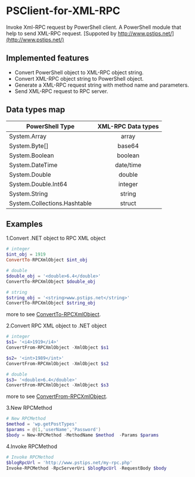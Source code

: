 PSClient-for-XML-RPC
====================

Invoke Xml-RPC request by PowerShell client.
A PowerShell module that help to send XML-RPC request.
[Suppoted by http://www.pstips.net/](http://www.pstips.net/)

Implemented features
--------------------
- Convert PowerShell object to XML-RPC object string.
- Convert XML-RPC object string to PowerShell object.
- Generate a XML-RPC request string with method name and parameters. 
- Send XML-RPC request to RPC server.

Data types map
--------------
| PowerShell Type| XML-RPC Data types|
| ------------- |:-------------:|
| System.Array      |array|
| System.Byte[]      |base64|
| System.Boolean |boolean      |
| System.DateTime |date/time|
| System.Double |double|
| System.Double.Int64 |integer|
| System.String |string|
| System.Collections.Hashtable|struct|

Examples
--------
1.Convert .NET object to RPC XML object
```powershell
# integer
$int_obj = 1919
ConvertTo-RPCXmlObject $int_obj

# double
$double_obj = '<double>6.4</double>'
ConvertTo-RPCXmlObject $double_obj

# string
$string_obj = '<string>www.pstips.net</string>'
ConvertTo-RPCXmlObject $string_obj

```
more to see  [ConvertTo-RPCXmlObject](../test/ConvertTo-RPCXmlObject.Test.ps1).

2.Convert RPC XML object to .NET object
```powershell
# integer
$s1= '<i4>1919</i4>'
ConvertFrom-RPCXmlObject -XmlObject $s1

$s2= '<int>1989</int>'
ConvertFrom-RPCXmlObject -XmlObject $s2

# double
$s3= '<double>6.4</double>'
ConvertFrom-RPCXmlObject -XmlObject $s3
```
more to see  [ConvertFrom-RPCXmlObject](../test/ConvertFrom-RPCXmlObject.Test.ps1).

3.New RPCMethod
```powershell
# New RPCMethod
$method = 'wp.getPostTypes'
$params = @(1,'userName','Password')
$body = New-RPCMethod -MethodName $method  -Params $params
```

4.Invoke RPCMethod
```powershell
# Invoke RPCMethod
$blogRpcUrl = 'http://www.pstips.net/my-rpc.php' 
Invoke-RPCMethod -RpcServerUri $blogRpcUrl -RequestBody $body

```